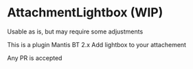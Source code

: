 # AttachmentLightbox (WIP)

Usable as is, but may require some adjustments

This is a plugin Mantis BT 2.x
Add lightbox to your attachement

Any PR is accepted
